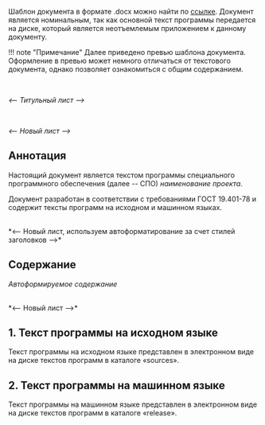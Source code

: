 Шаблон документа в формате .docx можно найти по [ссылке](). Документ является номинальным, так как основной текст программы передается на диске, который является неотъемлемым приложением к данному документу.

!!! note "Примечание" 
    Далее приведено превью шаблона документа. Оформление в превью может немного отличаться от текстового документа, однако позволяет ознакомиться с общим содержанием.

<br/>

*<--  Титульный лист  -->*

<br/>

*<--  Новый лист  -->*

## Аннотация
Настоящий документ является текстом программы специального программного
обеспечения (далее -- СПО) *наименование проекта*.

Документ разработан в соответствии с требованиями ГОСТ 19.401-78 и
содержит тексты программ на исходном и машинном языках.

<br/>
*<--  Новый лист, используем автоформатирование за счет стилей заголовков -->*

## Содержание
*Автоформируемое содержание*

<br/>
*<--  Новый лист  -->*

## 1. Текст программы на исходном языке 
Текст программы на исходном языке представлен в электронном виде на
диске текстов программ в каталоге «sources». 
<!--  Если есть ведомость набора данных, то можно указать ссылку.  -->


## 2. Текст программы на машинном языке 

Текст программы на машинном языке представлен в электронном виде на
диске текстов программ в каталоге «release».


<!--  Таблица подписями -->
<!--  всегда с нового листа: Лист регистрации изменений -->